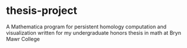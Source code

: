 # thesis-project
A Mathematica program for persistent homology computation and visualization
written for my undergraduate honors thesis in math at Bryn Mawr College
